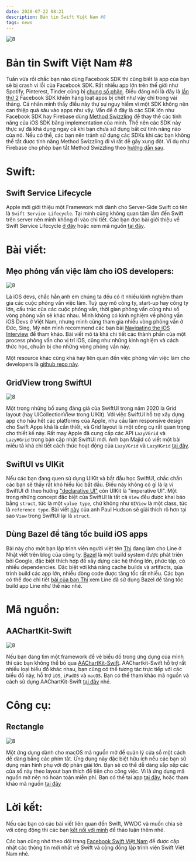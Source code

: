 ```yaml
---
date: 2020-07-22 08:21
description: Bản tin Swift Việt Nam #8
tags: news
---
```


![8](https://raw.githubusercontent.com/SwiftVietnam/SwiftVietnam/master/Output/Images/swiftvietnam/8/swiftvietnam_8.png)

# Bản tin Swift Việt Nam #8

Tuần vừa rồi chắc bạn nào dùng Facebook SDK thì cũng biết là app của bạn sẽ bị crash vì lỗi của Facebook SDK. Rất nhiều app lớn trên thế giới như Spotify, Pinterest, Tinder cũng bị [chung số phận](https://www.theverge.com/2020/7/10/21319784/ios-apps-crashing-spotify-tiktok-pinterest-tinder-facebook-sdk-certification-issue). Điều đáng nói là đây là [lần thứ 2](https://www.theverge.com/2020/5/6/21250023/facebook-sdk-login-spotify-tinder-tiktok-ios-iphone-crash) Facebook SDK khiến hàng loạt apps bị chết như vậy chỉ trong vài tháng. Cá nhân mình thấy điều này thự sự nguy hiểm vì một SDK không nên can thiệp quá sâu vào apps như vậy. Vấn đề ở đây là các SDK lớn như Facebook SDK hay Firebase dùng [Method Swizzling](https://nshipster.com/method-swizzling/) để thay thế các tính năng của iOS SDK bằng implementation của mình. Thế nên các SDK này thực sự đã khả dụng ngay cả khi bạn chưa sử dụng bất cứ tính năng nào của nó. Nếu có thể, các bạn nên tránh sử dụng các SDKs khi các bạn không thể tắt được tính năng Method Swizzling đi vì rất dễ gây xung đột. Ví dụ như Firebase cho phép bạn tắt Method Swizzling theo [hướng dẫn sau](https://firebase.google.com/docs/cloud-messaging/ios/client).

# Swift:

## Swift Service Lifecycle

Apple mới giới thiệu một Framework mới dành cho Server-Side Swift có tên là `Swift Service Lifecycle`. Tại mình cũng không quan tâm lắm đến Swift trên server nên mình không đi vào chi tiết. Các bạn đọc bài giới thiệu về Swift Service Lifecycle [ở đây](https://swift.org/blog/swift-service-lifecycle/) hoặc xem mã nguồn [tại đây](https://github.com/swift-server/swift-service-lifecycle).

# Bài viết:

## Mẹo phỏng vấn việc làm cho iOS developers:

![8](https://raw.githubusercontent.com/SwiftVietnam/SwiftVietnam/master/Output/Images/swiftvietnam/8/interview.png)

Là iOS devs, chắc hẳn anh em chúng ta đều có ít nhiều kinh nghiệm tham gia các cuộc phỏng vấn việc làm. Tuỳ quy mô công ty, start-up hay công ty lớn, cấu trúc của các cuộc phỏng vấn, thời gian phỏng vấn cũng như số vòng phỏng vấn sẽ khác nhau. Mình không có kinh nghiệm về phỏng vấn iOS Devs ở Việt Nam, nhưng mình cũng tham gia nhiều vòng phỏng vấn ở Đức, Sing, Mỹ nên mình recommend các bạn bài [Navigating the iOS Interview](https://www.raywenderlich.com/10625296-navigating-the-ios-interview) để tham khảo. Bài viết mô tả khá chi tiết các thành phần của một process phỏng vấn cho vị trí iOS, cũng như những kinh nghiệm và cách thức học, chuẩn bị cho những vòng phỏng vấn này.

Một resource khác cũng khá hay liên quan đến việc phỏng vấn việc làm cho developers là [github repo này](https://github.com/jwasham/coding-interview-university).

## GridView trong SwiftUI

![8](https://raw.githubusercontent.com/SwiftVietnam/SwiftVietnam/master/Output/Images/swiftvietnam/8/gridview.png)

Một trong những bổ xung đáng giá của SwiftUI trong năm 2020 là Grid layout (hay UICollectionView trong UIKit). Với việc SwiftUI hỗ trợ xây dựng app cho hầu hết các platforms của Apple, nhu cầu làm responsive design cho Swift Apps khá là cần thiết, và Grid layout là một công cụ rất quan trọng cho thiết kế này. Rất may Apple đã cung cấp các API `LazyVGrid` và `LazyHGrid` trong bản cập nhật SwiftUI mới. Anh bạn Majid có viết một bài miêu tả khá chi tiết cách thức hoạt động của `LazyVGrid` và `LazyHGrid` [tại đây](https://swiftwithmajid.com/2020/07/08/mastering-grids-in-swiftui/).

## SwiftUI vs UIKit

Nếu các bạn đang quen sử dụng UIKit và bắt đầu học SwiftUI, chắc chắn các bạn sẽ thấy rất khó hiểu lúc bắt đầu. Điều này không có gì là lạ vì SwiftUI đi theo hướng ["declarative UI"](https://developer.apple.com/xcode/swiftui/) còn UIKit là "imperative UI". Một trong những concept đặc biệt của SwiftUI là tất cả `View` đều được khai báo bằng `struct`, tức là một `value type`, chứ không như `UIView` là một class, tức là `reference type`. Bài viết [này](https://www.hackingwithswift.com/books/ios-swiftui/why-does-swiftui-use-structs-for-views) của anh Paul Hudson sẽ giải thích rõ hơn tại sao `View` trong SwiftUI lại là `struct`.

## Dùng Bazel để tăng tốc build iOS apps

Bài này cho một bạn lập trình viên người việt tên [Thi](https://twitter.com/thi_dt) đang làm cho Line ở Nhật viết trên blog của công ty. [Bazel](https://bazel.build/) là một build system được phát triên bởi Google, đặc biệt thích hợp để xây dựng các hệ thông lớn, phức tập, có nhiều dependencies. Đặc biệt với khả năng cache builds và artifacts, qúa trình build các app lớn, nhiều dòng code được tăng tốc rất nhiều. Các bạn có thể đọc chi tiết [bài của bạn Thi](https://engineering.linecorp.com/en/blog/improving-build-performance-line-ios-bazel/) xem Line đã sử dụng Bazel để tăng tốc build app Line như thế nào nhé.

# Mã nguồn:

## AAChartKit-Swift

![8](https://raw.githubusercontent.com/SwiftVietnam/SwiftVietnam/master/Output/Images/swiftvietnam/8/aachartkit.png)

Nếu bạn đang tìm một framework để vẽ biểu đồ trong ứng dụng của mình thì các bạn không thể bỏ qua [AAChartKit-Swift](https://github.com/AAChartModel/AAChartKit-Swift). AAChartkit-Swift hỗ trợ rất nhiều loại biểu đồ khác nhau, bạn cũng có thể tương tác trực tiếp với các biểu đồ này, hỗ trợ `iOS`, `iPadOS` và `macOS`. Bạn có thể tham khảo mã nguồn và cách sử dụng AAChartKit-Swift [tại đây](https://github.com/AAChartModel/AAChartKit-Swift) nhé.

# Công cụ:

## Rectangle

![8](https://raw.githubusercontent.com/SwiftVietnam/SwiftVietnam/master/Output/Images/swiftvietnam/8/rectangle.png)

Một ứng dụng dành cho macOS mã nguồn mở để quản lý cửa sổ một cách dễ dàng bằng các phím tắt. Ứng dụng này đặc biệt hữu ích nếu các bạn sử dụng màn hình phụ với độ phân giải lớn. Bạn sẽ có thể dễ dàng sắp xếp các cửa sổ này theo layout bạn thích để tiện cho công việc. Vì là ứng dụng mã nguồn mở nên nó hoàn toàn miễn phí. Bạn có thể tại app [tại đây](https://rectangleapp.com/), hoặc tham khảo mã nguồn [tại đây](https://github.com/rxhanson/Rectangle)

# Lời kết:

Nếu các bạn có các bài viết liên quan đến Swift, WWDC và muốn chia sẻ với cộng động thì các bạn [kết nối với mình](https://www.facebook.com/tran.binhan) để thảo luận thêm nhé.

Các bạn cũng nhớ theo dõi trang [Facebook Swift Việt Nam](https://www.facebook.com/Swift-Vi%E1%BB%87t-Nam-396835394265318) để được cập nhật các thông tin mới nhất về Swift và cộng đồng lập trình viên Swift Việt Nam nhé.